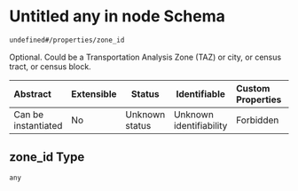 # Untitled any in node Schema

```txt
undefined#/properties/zone_id
```

Optional. Could be a Transportation Analysis Zone (TAZ) or city, or census tract, or census block.


| Abstract            | Extensible | Status         | Identifiable            | Custom Properties | Additional Properties | Access Restrictions | Defined In                                                              |
| :------------------ | ---------- | -------------- | ----------------------- | :---------------- | --------------------- | ------------------- | ----------------------------------------------------------------------- |
| Can be instantiated | No         | Unknown status | Unknown identifiability | Forbidden         | Allowed               | none                | [node.schema.json\*](../../out/node.schema.json "open original schema") |

## zone_id Type

`any`
